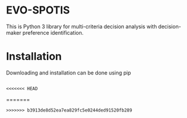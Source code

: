 # EVO-SPOTIS
This is Python 3 library for multi-criteria decision analysis with decision-maker preference identification.

# Installation
Downloading and installation can be done using pip
```

<<<<<<< HEAD
```
=======
```
>>>>>>> b3913de8d52ea7ea829fc5e0244ded91520fb289
